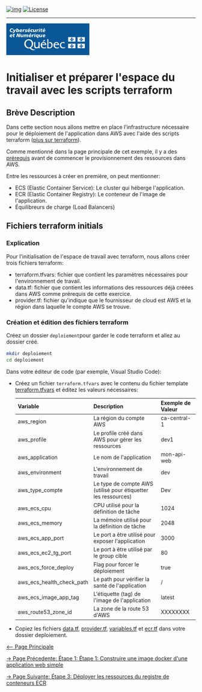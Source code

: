 <!-- ENTETE -->
[![img](https://img.shields.io/badge/Lifecycle-Experimental-339999)](https://www.quebec.ca/gouv/politiques-orientations/vitrine-numeriqc/accompagnement-des-organismes-publics/demarche-conception-services-numeriques)
[![License](https://img.shields.io/badge/Licence-LiLiQ--R-blue)](LICENSE_FR)

---

<div>
    <img src="https://github.com/CQEN-QDCE/.github/blob/main/images/mcn.png">
</div>
<!-- FIN ENTETE -->

# Initialiser et préparer l'espace du travail avec les scripts terraform

## Brève Description

Dans cette section nous allons mettre en place l'infrastructure nécessaire pour le déploiement de l'application dans AWS avec l'aide des scripts terraform ([plus sur terraform](../../Outils/Terraform/README.md#quest-ce-que-cest-terraform)).

Comme mentionné dans la page principale de cet exemple, il y a des [prérequis](README.md#prérequis) avant de commencer le provisionnement des ressources dans AWS.

Entre les ressources à créer en première, on peut mentionner:
- ECS (Elastic Container Service): Le cluster qui héberge l'application.
- ECR (Elastic Container Registry): Le conteneur de l'image de l'application.
- Équilibreurs de charge (Load Balancers)

## Fichiers terraform initials

### Explication

Pour l'initialisation de l'espace de travail avec terraform, nous allons créer trois fichiers terraform:

- terraform.tfvars: fichier que contient les paramètres nécessaires pour l'environnement de travail.
- data.tf: fichier que contient les informations des ressources déjà créées dans AWS comme prérequis de cette exercice.
- provider.tf: fichier qu'indique que le fournisseur de cloud est AWS et la région dans laquelle le compte AWS se trouve.

### Création et édition des fichiers terraform

Créez un dossier `deploiement`pour garder le code terraform et allez au dossier créé.
```bash
mkdir deploiement
cd deploiement
```
Dans votre éditeur de code (par exemple, Visual Studio Code):
- Créez un fichier `terraform.tfvars` avec le contenu du fichier template [terraform.tfvars](scripts/terraform.tfvars) et éditez les valeurs nécessaires:

    |  Variable | Description  |  Exemple de Valeur  |
    |---|---|---|
    | aws_region | La région du compte AWS  | ca-central-1  |
    | aws_profile | Le profile créé dans AWS pour gérer les ressources  | dev1  |
    | aws_application | Le nom de l'application  | mon-api-web  |
    | aws_environment | L'environnement de travail  | dev  |
    | aws_type_compte | Le type de compte AWS (utilisé pour étiquetter les ressources)  | Dev  |
    | aws_ecs_cpu | CPU utilisé pour la définition de tâche  | 1024  |
    | aws_ecs_memory | La mémoire utilisé pour la définition de tâche  | 2048  |
    | aws_ecs_app_port | Le port a être utilisé pour exposer l'application  | 3000 |
    | aws_ecs_ec2_tg_port | Le port à être utilisé par le group cible  | 80 |
    | aws_ecs_force_deploy | Flag pour forcer le déploiement  | true |
    | aws_ecs_health_check_path | Le path pour vérifier la santé de l'application  | / |
    | aws_ecs_image_app_tag | L'étiquette (tag) de l'image de l'application  | latest  |
    | aws_route53_zone_id | La zone de la route 53 d'AWS | XXXXXXXX  |

- Copiez les fichiers [data.tf](scripts/data.tf), [provider.tf](scripts/provider.tf), [variables.tf](scripts/variables.tf) et [ecr.tf](scripts/ecr.tf) dans votre dossier deploiement.

[<-- Page Principale](README.md)

[-> Page Précedente: Étape 1: Étape 1: Construire une image docker d'une application web simple](E1-image-docker-web-app.md)

[-> Page Suivante: Étape 3: Déployer les ressources du registre de conteneurs ECR](E3-deploy-aws-ecr.md)
